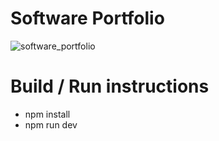 # Software Portfolio

![software_portfolio](https://github.com/user-attachments/assets/a4744898-d001-4c3e-a7e3-255780f5d18f)

# Build / Run instructions

- npm install
- npm run dev
